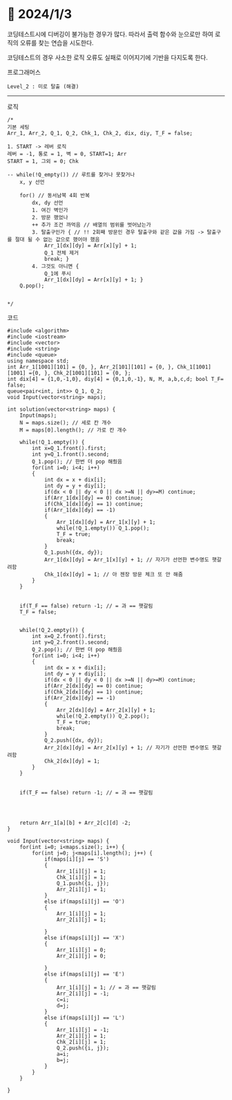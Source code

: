 # 📅 2024/1/3

코딩테스트시에 디버깅이 불가능한 경우가 많다. 따라서 출력 함수와 눈으로만 하여 로직의 오류를 찾는 연습을 시도한다.

코딩테스트의 경우 사소한 로직 오류도 실패로 이어지기에 기반을 다지도록 한다.

프로그래머스

    Level_2 : 미로 탈출 (해결)

----------------------------
로직

    /*
    기본 세팅
    Arr_1, Arr_2, Q_1, Q_2, Chk_1, Chk_2, dix, diy, T_F = false;

    1. START -> 레버 로직
    레버 = -1, 통로 = 1, 벽 = 0, START=1; Arr
    START = 1, 그외 = 0; Chk

    -- while(!Q_empty()) // 루트를 찾거나 못찾거나
        x, y 선언
        
        for() // 동서남북 4회 반복
            dx, dy 선언
            1. 여긴 벽인가
            2. 방문 했었나
            ++ 추가 조건 까먹음 // 배열의 범위를 벗어났는가
            3. 탈출구인가 { // !! 2회째 방문인 경우 탈출구와 같은 값을 가짐 -> 탈출구를 절대 될 수 없는 값으로 했어야 했음
                Arr_1[dx][dy] = Arr[x][y] + 1;
                Q_1 전체 제거
                break; }
            4. 그것도 아니면 {
                Q_1에 푸시
                Arr_1[dx][dy] = Arr[x][y] + 1; } 
        Q.pop();


    */

코드

    #include <algorithm>
    #include <iostream>
    #include <vector>
    #include <string>
    #include <queue>
    using namespace std;
    int Arr_1[1001][101] = {0, }, Arr_2[101][101] = {0, }, Chk_1[1001][1001] ={0, }, Chk_2[1001][101] = {0, };
    int dix[4] = {1,0,-1,0}, diy[4] = {0,1,0,-1}, N, M, a,b,c,d; bool T_F= false;
    queue<pair<int, int>> Q_1, Q_2;
    void Input(vector<string> maps);

    int solution(vector<string> maps) {
        Input(maps);
        N = maps.size(); // 세로 칸 개수
        M = maps[0].length(); // 가로 칸 개수
        
        while(!Q_1.empty()) {
            int x=Q_1.front().first;
            int y=Q_1.front().second;
            Q_1.pop(); // 한번 더 pop 해줬음
            for(int i=0; i<4; i++) 
            {
                int dx = x + dix[i];
                int dy = y + diy[i];
                if(dx < 0 || dy < 0 || dx >=N || dy>=M) continue;
                if(Arr_1[dx][dy] == 0) continue;
                if(Chk_1[dx][dy] == 1) continue;
                if(Arr_1[dx][dy] == -1)
                {
                    Arr_1[dx][dy] = Arr_1[x][y] + 1;
                    while(!Q_1.empty()) Q_1.pop();
                    T_F = true;
                    break;
                }
                Q_1.push({dx, dy});
                Arr_1[dx][dy] = Arr_1[x][y] + 1; // 자기가 선언한 변수명도 햇갈려함
                Chk_1[dx][dy] = 1; // 아 젠장 방문 체크 또 안 해줌
            }
        }
        
        
        if(T_F == false) return -1; // = 과 == 햇갈림
        T_F = false;
        
        
        while(!Q_2.empty()) {
            int x=Q_2.front().first;
            int y=Q_2.front().second;
            Q_2.pop(); // 한번 더 pop 해줬음
            for(int i=0; i<4; i++) 
            {
                int dx = x + dix[i];
                int dy = y + diy[i];
                if(dx < 0 || dy < 0 || dx >=N || dy>=M) continue;
                if(Arr_2[dx][dy] == 0) continue;
                if(Chk_2[dx][dy] == 1) continue;
                if(Arr_2[dx][dy] == -1)
                {
                    Arr_2[dx][dy] = Arr_2[x][y] + 1;
                    while(!Q_2.empty()) Q_2.pop();
                    T_F = true;
                    break;
                }
                Q_2.push({dx, dy});
                Arr_2[dx][dy] = Arr_2[x][y] + 1; // 자기가 선언한 변수명도 햇갈려함
                Chk_2[dx][dy] = 1;
            }
        }
        
        
        if(T_F == false) return -1; // = 과 == 햇갈림
        
        
        
        
        return Arr_1[a][b] + Arr_2[c][d] -2;
    }

    void Input(vector<string> maps) {
        for(int i=0; i<maps.size(); i++) {
            for(int j=0; j<maps[i].length(); j++) {
                if(maps[i][j] == 'S') 
                {
                    Arr_1[i][j] = 1;
                    Chk_1[i][j] = 1;
                    Q_1.push({i, j});
                    Arr_2[i][j] = 1;
                }
                else if(maps[i][j] == 'O') 
                {
                    Arr_1[i][j] = 1;
                    Arr_2[i][j] = 1;
                    
                }
                else if(maps[i][j] == 'X')
                {
                    Arr_1[i][j] = 0;
                    Arr_2[i][j] = 0;
                    
                }
                else if(maps[i][j] == 'E')
                {
                    Arr_1[i][j] = 1; // = 과 == 햇갈림
                    Arr_2[i][j] = -1;
                    c=i;
                    d=j;
                }
                else if(maps[i][j] == 'L')
                {
                    Arr_1[i][j] = -1;
                    Arr_2[i][j] = 1;
                    Chk_2[i][j] = 1;
                    Q_2.push({i, j});
                    a=i;
                    b=j;
                }
            }
        }
        
    }